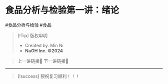 # 食品分析与检验第一讲：绪论
#食品分析与检验 #食品


> [!Tip] 版权申明
> - Created by. Min Ni
> -  **NaOH Inc. ©2024**

> 上一讲链接🔗
> 下一讲链接🔗

---


> [!success] 预祝复习顺利！！！       
> 

